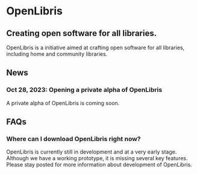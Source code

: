 # OpenLibris

## Creating open software for all libraries.

OpenLibris is a initiative aimed at crafting open software for all libraries, including home and community libraries.

## News

### Oct 28, 2023: Opening a private alpha of OpenLibris

A private alpha of OpenLibris is coming soon.

## FAQs

### Where can I download OpenLibris right now?

OpenLibris is currently still in development and at a very early stage. Although we have a working prototype, it is missing several key features. Please stay posted for more information about development of OpenLibris.
